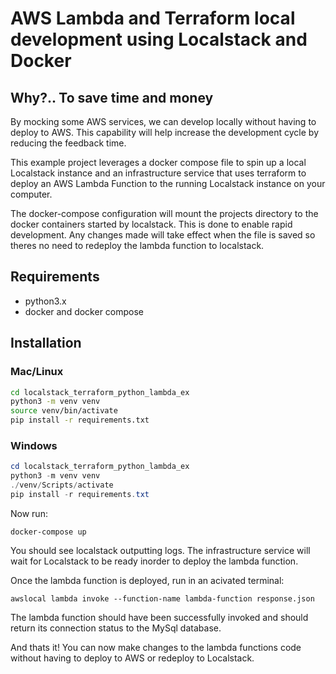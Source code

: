 
# AWS Lambda and Terraform local development using Localstack and Docker

## Why?.. To save time and money

By mocking some AWS services, we can develop locally without having to deploy to AWS. This capability will help increase the development cycle by reducing the feedback time.

This example project leverages a docker compose file to spin up a local Localstack instance and an infrastructure service that uses terraform to deploy an AWS Lambda Function to the running Localstack instance on your computer.

The docker-compose configuration will mount the projects directory to the docker containers started by localstack. This is done to enable rapid development. Any changes made will take effect when the file is saved so theres no need to redeploy the lambda function to localstack.

## Requirements
  * python3.x
  * docker and docker compose

## Installation

### Mac/Linux 
``` bash
cd localstack_terraform_python_lambda_ex
python3 -m venv venv
source venv/bin/activate
pip install -r requirements.txt
```

### Windows
``` powershell
cd localstack_terraform_python_lambda_ex
python3 -m venv venv
./venv/Scripts/activate
pip install -r requirements.txt
```

Now run:
```
docker-compose up
```

You should see localstack outputting logs. The infrastructure service will wait for Localstack to be ready inorder to deploy the lambda function. 

Once the lambda function is deployed, run in an acivated terminal:
```
awslocal lambda invoke --function-name lambda-function response.json
```

The lambda function should have been successfully invoked and should return its connection status to the MySql database.

And thats it! You can now make changes to the lambda functions code without having to deploy to AWS or redeploy to Localstack. 